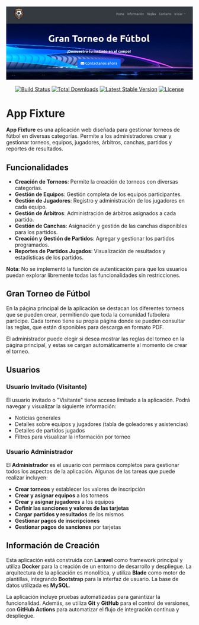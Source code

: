 <p align="center">
  <img src="public/img/Torneo_Futbol.png" alt="Logo">
</p>
<p align="center">
<a href="https://github.com/laravel/framework/actions"><img src="https://github.com/laravel/framework/workflows/tests/badge.svg" alt="Build Status"></a>
<a href="https://packagist.org/packages/laravel/framework"><img src="https://img.shields.io/packagist/dt/laravel/framework" alt="Total Downloads"></a>
<a href="https://packagist.org/packages/laravel/framework"><img src="https://img.shields.io/packagist/v/laravel/framework" alt="Latest Stable Version"></a>
<a href="https://packagist.org/packages/laravel/framework"><img src="https://img.shields.io/packagist/l/laravel/framework" alt="License"></a>
</p>

# App Fixture

**App Fixture** es una aplicación web diseñada para gestionar torneos de fútbol en diversas categorías. Permite a los administradores crear y gestionar torneos, equipos, jugadores, árbitros, canchas, partidos y reportes de resultados.

## Funcionalidades

- **Creación de Torneos**: Permite la creación de torneos con diversas categorías.
- **Gestión de Equipos**: Gestión completa de los equipos participantes.
- **Gestión de Jugadores**: Registro y administración de los jugadores en cada equipo.
- **Gestión de Árbitros**: Administración de árbitros asignados a cada partido.
- **Gestión de Canchas**: Asignación y gestión de las canchas disponibles para los partidos.
- **Creación y Gestión de Partidos**: Agregar y gestionar los partidos programados.
- **Reportes de Partidos Jugados**: Visualización de resultados y estadísticas de los partidos.

**Nota**: No se implementó la función de autenticación para que los usuarios puedan explorar libremente todas las funcionalidades sin restricciones.

## Gran Torneo de Fútbol

En la página principal de la aplicación se destacan los diferentes torneos que se pueden crear, permitiendo que toda la comunidad futbolera participe. Cada torneo tiene su propia página donde se pueden consultar las reglas, que están disponibles para descarga en formato PDF.

El administrador puede elegir si desea mostrar las reglas del torneo en la página principal, y estas se cargan automáticamente al momento de crear el torneo.

## Usuarios

### Usuario Invitado (Visitante)

El usuario invitado o "Visitante" tiene acceso limitado a la aplicación. Podrá navegar y visualizar la siguiente información:

- Noticias generales
- Detalles sobre equipos y jugadores (tabla de goleadores y asistencias)
- Detalles de partidos jugados
- Filtros para visualizar la información por torneo

### Usuario Administrador

El **Administrador** es el usuario con permisos completos para gestionar todos los aspectos de la aplicación. Algunas de las tareas que puede realizar incluyen:

- **Crear torneos** y establecer los valores de inscripción
- **Crear y asignar equipos** a los torneos
- **Crear y asignar jugadores** a los equipos
- **Definir las sanciones y valores de las tarjetas**
- **Cargar partidos y resultados** de los mismos
- **Gestionar pagos de inscripciones**
- **Gestionar pagos de sanciones** por tarjetas

## Información de Creación

Esta aplicación está construida con **Laravel** como framework principal y utiliza **Docker** para la creación de un entorno de desarrollo y despliegue. La arquitectura de la aplicación es monolítica, y utiliza **Blade** como motor de plantillas, integrando **Bootstrap** para la interfaz de usuario. La base de datos utilizada es **MySQL**.

La aplicación incluye pruebas automatizadas para garantizar la funcionalidad. Además, se utiliza **Git** y **GitHub** para el control de versiones, con **GitHub Actions** para automatizar el flujo de integración continua y despliegue.